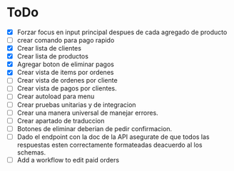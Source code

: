 # ToDo

* [X] Forzar focus en input principal despues de cada agregado de producto
* [ ] crear comando para pago rapido
* [X] Crear lista de clientes
* [X] Crear lista de productos
* [X] Agregar boton de eliminar pagos
* [X] Crear vista de items por ordenes
* [ ] Crear vista de ordenes por cliente
* [ ] Crear vista de pagos por clientes.
* [ ] Crear autoload para menu
* [ ] Crear pruebas unitarias y de integracion
* [ ] Crear una manera universal de manejar errores.
* [ ] Crear apartado de traduccion
* [ ] Botones de eliminar deberian de pedir confirmacion.
* [ ] Dado el endpoint con la doc de la API asegurate de que todos las respuestas esten correctamente formateadas deacuerdo al los schemas.
* [ ] Add a workflow to edit paid orders
